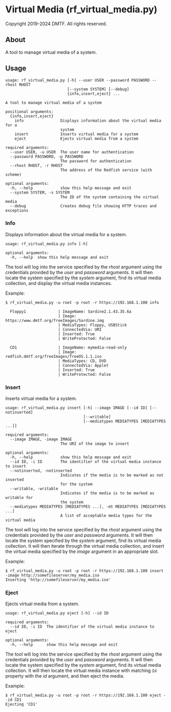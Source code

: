 # Virtual Media (rf_virtual_media.py)

Copyright 2019-2024 DMTF.  All rights reserved.

## About

A tool to manage virtual media of a system.

## Usage

```
usage: rf_virtual_media.py [-h] --user USER --password PASSWORD --rhost RHOST
                           [--system SYSTEM] [--debug]
                           {info,insert,eject} ...

A tool to manage virtual media of a system

positional arguments:
  {info,insert,eject}
    info                Displays information about the virtual media for a
                        system
    insert              Inserts virtual media for a system
    eject               Ejects virtual media from a system

required arguments:
  --user USER, -u USER  The user name for authentication
  --password PASSWORD, -p PASSWORD
                        The password for authentication
  --rhost RHOST, -r RHOST
                        The address of the Redfish service (with scheme)

optional arguments:
  -h, --help            show this help message and exit
  --system SYSTEM, -s SYSTEM
                        The ID of the system containing the virtual media
  --debug               Creates debug file showing HTTP traces and exceptions
```

### Info

Displays information about the virtual media for a system.

```
usage: rf_virtual_media.py info [-h]

optional arguments:
  -h, --help  show this help message and exit
```

The tool will log into the service specified by the *rhost* argument using the credentials provided by the *user* and *password* arguments.
It will then locate the system specified by the *system* argument, find its virtual media collection, and display the virtual media instances.

Example:

```
$ rf_virtual_media.py -u root -p root -r https://192.168.1.100 info

  Floppy1              | ImageName: Sardine2.1.43.35.6a
                       | Image: https://www.dmtf.org/freeImages/Sardine.img
                       | MediaTypes: Floppy, USBStick
                       | ConnectedVia: URI
                       | Inserted: True
                       | WriteProtected: False

  CD1                  | ImageName: mymedia-read-only
                       | Image: redfish.dmtf.org/freeImages/freeOS.1.1.iso
                       | MediaTypes: CD, DVD
                       | ConnectedVia: Applet
                       | Inserted: True
                       | WriteProtected: False

```

### Insert

Inserts virtual media for a system.

```
usage: rf_virtual_media.py insert [-h] --image IMAGE [--id ID] [--notinserted]
                                  [--writable]
                                  [--mediatypes MEDIATYPES [MEDIATYPES ...]]

required arguments:
  --image IMAGE, -image IMAGE
                        The URI of the image to insert

optional arguments:
  -h, --help            show this help message and exit
  --id ID, -i ID        The identifier of the virtual media instance to insert
  --notinserted, -notinserted
                        Indicates if the media is to be marked as not inserted
                        for the system
  --writable, -writable
                        Indicates if the media is to be marked as writable for
                        the system
  --mediatypes MEDIATYPES [MEDIATYPES ...], -mt MEDIATYPES [MEDIATYPES ...]
                        A list of acceptable media types for the virtual media
``` 

The tool will log into the service specified by the *rhost* argument using the credentials provided by the *user* and *password* arguments.
It will then locate the system specified by the *system* argument, find its virtual media collection.
It will then iterate through the virtual media collection, and insert the virtual media specified by the *image* argument in an appropriate slot.

Example:

```
$ rf_virtual_media.py -u root -p root -r https://192.168.1.100 insert -image http://somefileserver/my_media.iso
Inserting 'http://somefileserver/my_media.iso'
```

### Eject

Ejects virtual media from a system.

```
usage: rf_virtual_media.py eject [-h] --id ID

required arguments:
  --id ID, -i ID  The identifier of the virtual media instance to eject

optional arguments:
  -h, --help      show this help message and exit
```

The tool will log into the service specified by the *rhost* argument using the credentials provided by the *user* and *password* arguments.
It will then locate the system specified by the *system* argument, find its virtual media collection.
It will then locate the virtual media instance with matching `Id` property with the *id* argument, and then eject the media.

Example:

```
$ rf_virtual_media.py -u root -p root -r https://192.168.1.100 eject --id CD1
Ejecting 'CD1'
```
